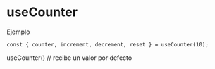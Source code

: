 # useCounter

Ejemplo

```
const { counter, increment, decrement, reset } = useCounter(10);
```

useCounter() // recibe un valor por defecto